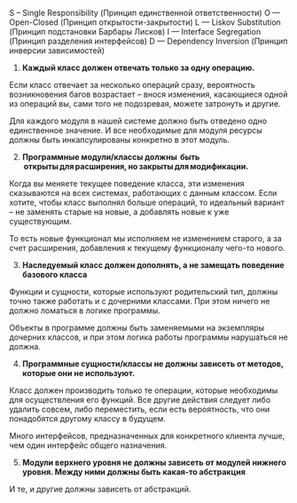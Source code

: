 S – Single Responsibility (Принцип единственной ответственности)
O — Open-Closed (Принцип открытости-закрытости)
L — Liskov Substitution (Принцип подстановки Барбары Лисков)
I — Interface Segregation (Принцип разделения интерфейсов)
D — Dependency Inversion (Принцип инверсии зависимостей)

1) **Каждый класс должен отвечать только за одну операцию.**

Если класс отвечает за несколько операций сразу, вероятность возникновения багов возрастает – внося изменения, касающиеся одной из операций вы, сами того не подозревая, можете затронуть и другие.

Для каждого модуля в нашей системе должно быть отведено одно единственное значение. И все необходимые для модуля ресурсы должны быть инкапсулированы конкретно в этот модуль. 

2) **Программные модули/классы должны  быть  открыты для расширения, но закрыты для модификации.**

Когда вы меняете текущее поведение класса, эти изменения сказываются на всех системах, работающих с данным классом. Если хотите, чтобы класс выполнял больше операций, то идеальный вариант – не заменять старые на новые, а добавлять новые к уже существующим.

То есть новые функционал мы исполняем не изменением старого, а за счет расширения, добавления к текущему функционалу чего-то нового. 

3) **Наследуемый класс должен дополнять, а не замещать поведение базового класса**

Функции и сущности, которые используют родительский тип, должны точно также работать и с дочерними классами. При этом ничего не должно ломаться в логике программы.

Объекты в программе должны быть заменяемыми на экземпляры дочерних классов, и при этом логика работы программы нарушаться не должна. 

4) **Программные сущности/классы не должны зависеть от методов, которые они не используют.**

Класс должен производить только те операции, которые необходимы для осуществления его функций. Все другие действия следует либо удалить совсем, либо переместить, если есть вероятность, что они понадобятся другому классу в будущем.

Много интерфейсов, предназначенных для конкретного клиента лучше, чем один интерфейс общего назначения. 

5) **Модули верхнего уровня не должны зависеть от модулей нижнего уровня. Между ними должны быть какая-то абстракция**

И те, и другие должны зависеть от абстракций.

